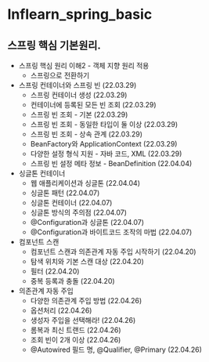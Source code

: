 # Inflearn_spring_basic

## 스프링 핵심 기본원리.
- 스프링 핵심 원리 이해2 - 객체 지향 원리 적용
  - 스프링으로 전환하기
- 스프링 컨테이너와 스프링 빈 (22.03.29)
  - 스프링 컨테이너 생성 (22.03.29)
  - 컨테이너에 등록된 모든 빈 조회 (22.03.29)
  - 스프링 빈 조회 - 기본 (22.03.29)
  - 스프링 빈 조회 - 동일한 타입이 둘 이상 (22.03.29)
  - 스프링 빈 조회 - 상속 관계 (22.03.29)
  - BeanFactory와 ApplicationContext (22.03.29)
  - 다양한 설정 형식 지원 - 자바 코드, XML (22.03.29)
  - 스프링 빈 설정 메타 정보 - BeanDefinition (22.04.04)
- 싱글톤 컨테이너
  - 웹 애플리케이션과 싱글톤 (22.04.04)
  - 싱글톤 패턴 (22.04.07) 
  - 싱글톤 컨테이너 (22.04.07)
  - 싱글톤 방식의 주의점 (22.04.07) 
  - @Configuration과 싱글톤 (22.04.07) 
  - @Configuration과 바이트코드 조작의 마법 (22.04.07) 
- 컴포넌트 스캔
  - 컴포넌트 스캔과 의존관계 자동 주입 시작하기 (22.04.20)
  - 탐색 위치와 기본 스캔 대상 (22.04.20)
  - 필터 (22.04.20)
  - 중복 등록과 충돌 (22.04.20)
- 의존관계 자동 주입
  - 다양한 의존관계 주입 방법 (22.04.26)
  - 옵션처리 (22.04.26)
  - 생성자 주입을 선택해라! (22.04.26)
  - 롬복과 최신 트랜드 (22.04.26)
  - 조회 빈이 2개 이상 (22.04.26)
  - @Autowired 필드 명, @Qualifier, @Primary (22.04.26)